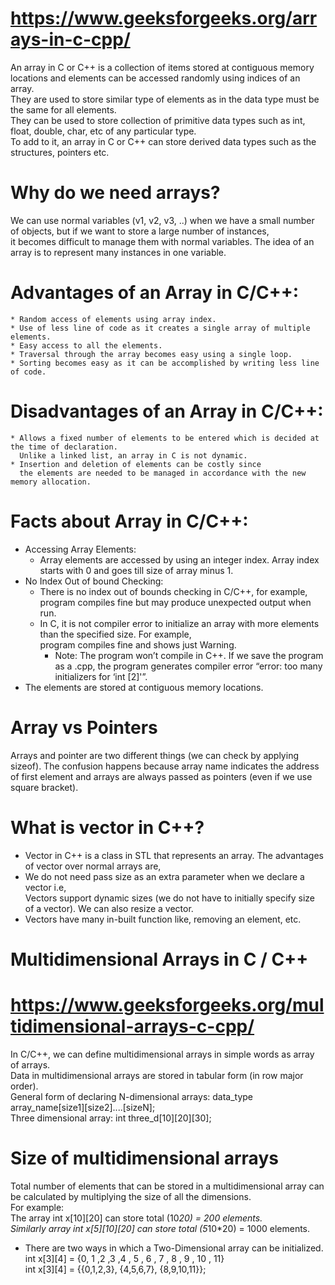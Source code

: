 # https://www.geeksforgeeks.org/arrays-in-c-cpp/  
An array in C or C++ is a collection of items stored at contiguous memory locations and elements can be accessed randomly using indices of an array.   
They are used to store similar type of elements as in the data type must be the same for all elements.   
They can be used to store collection of primitive data types such as int, float, double, char, etc of any particular type.  
To add to it, an array in C or C++ can store derived data types such as the structures, pointers etc.   

# Why do we need arrays?  
We can use normal variables (v1, v2, v3, ..) when we have a small number of objects, but if we want to store a large number of instances,  
it becomes difficult to manage them with normal variables. The idea of an array is to represent many instances in one variable.    

# Advantages of an Array in C/C++:  
    * Random access of elements using array index.    
    * Use of less line of code as it creates a single array of multiple elements.    
    * Easy access to all the elements.    
    * Traversal through the array becomes easy using a single loop.    
    * Sorting becomes easy as it can be accomplished by writing less line of code.    
# Disadvantages of an Array in C/C++:  
    * Allows a fixed number of elements to be entered which is decided at the time of declaration.  
      Unlike a linked list, an array in C is not dynamic.    
    * Insertion and deletion of elements can be costly since  
      the elements are needed to be managed in accordance with the new memory allocation.    
# Facts about Array in C/C++:  
* Accessing Array Elements:    
    * Array elements are accessed by using an integer index. Array index starts with 0 and goes till size of array minus 1.  
* No Index Out of bound Checking:
    * There is no index out of bounds checking in C/C++, for example, program compiles fine but may produce unexpected output when run.  
    * In C, it is not compiler error to initialize an array with more elements than the specified size. For example,  
      program compiles fine and shows just Warning.   
      * Note: The program won’t compile in C++. If we save the program as a .cpp, the program generates compiler error “error: too many initializers for ‘int [2]'”.   
* The elements are stored at contiguous memory locations.  

# Array vs Pointers  
Arrays and pointer are two different things (we can check by applying sizeof). The confusion happens because array name indicates the address of first element and arrays are always passed as pointers (even if we use square bracket).  

# What is vector in C++?
* Vector in C++ is a class in STL that represents an array. The advantages of vector over normal arrays are,  
* We do not need pass size as an extra parameter when we declare a vector i.e,    
  Vectors support dynamic sizes (we do not have to initially specify size of a vector). We can also resize a vector.   
* Vectors have many in-built function like, removing an element, etc.   

# Multidimensional Arrays in C / C++  
# https://www.geeksforgeeks.org/multidimensional-arrays-c-cpp/  
In C/C++, we can define multidimensional arrays in simple words as array of arrays.  
Data in multidimensional arrays are stored in tabular form (in row major order).   
General form of declaring N-dimensional arrays:  data_type  array_name[size1][size2]....[sizeN];  
Three dimensional array: int three_d[10][20][30];    
# Size of multidimensional arrays  
Total number of elements that can be stored in a multidimensional array can be calculated by multiplying the size of all the dimensions.  
For example:  
The array int x[10][20] can store total (10*20) = 200 elements.  
Similarly array int x[5][10][20] can store total (5*10*20) = 1000 elements.  

* There are two ways in which a Two-Dimensional array can be initialized.  
    int x[3][4] = {0, 1 ,2 ,3 ,4 , 5 , 6 , 7 , 8 , 9 , 10 , 11}  
    int x[3][4] = {{0,1,2,3}, {4,5,6,7}, {8,9,10,11}};  




















